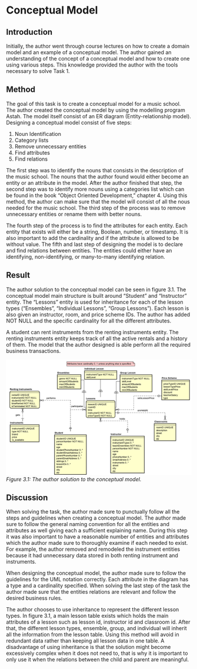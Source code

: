 # Conceptual Model

## Introduction
Initially, the author went through course lectures on how to create a domain model and an example of a conceptual model. The author gained an understanding of the concept of a conceptual model and how to create one using various steps. This knowledge provided the author with the tools necessary to solve Task 1.

## Method
The goal of this task is to create a conceptual model for a music school. The author created the conceptual model by using the modelling program Astah. The model itself consist of an ER diagram (Entity-relationship model). Designing a conceptual model consist of five steps:
1.	Noun Identification
2.	Category lists
3.	Remove unnecessary entities
4.	Find attributes
5.	Find relations

The first step was to identify the nouns that consists in the description of the music school. The nouns that the author found would either become an entity or an attribute in the model. After the author finished that step, the second step was to identify more nouns using a categories list which can be found in the book “Object Oriented Development,” chapter 4. Using this method, the author can make sure that the model will consist of all the nous needed for the music school. The third step of the process was to remove unnecessary entities or rename them with better nouns.

The fourth step of the process is to find the attributes for each entity. Each entity that exists will either be a string, Boolean, number, or timestamp. It is also important to add the cardinality and if the attribute is allowed to be without value. The fifth and last step of designing the model is to declare and find relations between entities. The entities could either have an identifying, non-identifying, or many-to-many identifying relation.

## Result
The author solution to the conceptual model can be seen in figure 3.1. The conceptual model main structure is built around “Student” and “Instructor” entity. The “Lessons” entity is used for inheritance for each of the lesson types (“Ensembles”, “Individual Lessons”, “Group Lessons”). Each lesson is also given an instructor, room, and price scheme IDs. The author has added NOT NULL and the specific cardinality for all the different attributes.

A student can rent instruments from the renting instruments entity. The renting instruments entity keeps track of all the active rentals and a history of them. The model that the author designed is able perform all the required business transactions.

![Conceptual Model](/Project%20Images/Conceptual%20Model%20Task%201.png)
*Figure 3.1: The author solution to the conceptual model.*

## Discussion
When solving the task, the author made sure to punctually follow all the steps and guidelines when creating a conceptual model. The author made sure to follow the general naming convention for all the entities and attributes as well giving each a sufficient explaining name. During this step it was also important to have a reasonable number of entities and attributes which the author made sure to thoroughly examine if each needed to exist. For example, the author removed and remodeled the instrument entities because it had unnecessary data stored in both renting instrument and instruments.

When designing the conceptual model, the author made sure to follow the guidelines for the UML notation correctly. Each attribute in the diagram has a type and a cardinality specified. When solving the last step of the task the author made sure that the entities relations are relevant and follow the desired business rules.

The author chooses to use inheritance to represent the different lesson types. In figure 3.1, a main lesson table exists which holds the main attributes of a lesson such as lesson id, instructor id and classroom id. After that, the different lesson types, ensemble, group, and individual will inherit all the information from the lesson table. Using this method will avoid in redundant data rather than keeping all lesson data in one table. A disadvantage of using inheritance is that the solution might become excessively complex when it does not need to, that is why it is important to only use it when the relations between the child and parent are meaningful.
